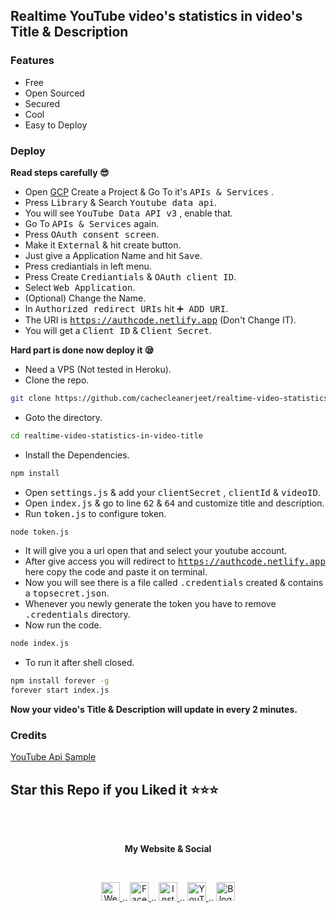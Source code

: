 ## Realtime YouTube video's statistics in video's Title & Description

### Features 
- Free
- Open Sourced
- Secured
- Cool
- Easy to Deploy

### Deploy 
**Read steps carefully 😎**

- Open [GCP](https://console.cloud.google.com/ "GCP") Create a Project & Go To it's <tt>APIs & Services</tt> .
- Press <tt>Library</tt> &  Search  <tt>Youtube data api</tt>.
- You will see  <tt>YouTube Data API v3</tt> , enable that.
- Go To <tt>APIs & Services</tt> again.
- Press  <tt>OAuth consent screen</tt>.
- Make it  <tt>External</tt> & hit create button.
- Just give a Application Name and hit  <tt>Save</tt>.
- Press crediantials in left menu.
- Press Create <tt>Crediantials</tt> & <tt>OAuth client ID</tt>.
- Select  <tt>Web Application</tt>.
- (Optional) Change the Name.
- In <tt>Authorized redirect URIs</tt> hit <tt>➕ ADD URI</tt>.
- The URI is <tt>https://authcode.netlify.app</tt> (Don't Change IT).
- You will get a <tt>Client ID</tt> & <tt>Client Secret</tt>.

**Hard part is done now deploy it 😪**

- Need a VPS (Not tested in Heroku).
- Clone the repo.

```bash
git clone https://github.com/cachecleanerjeet/realtime-video-statistics-in-video-title.git
```

- Goto the directory.

```bash
cd realtime-video-statistics-in-video-title
```

- Install the Dependencies.

```bash
npm install
```

- Open <tt>settings.js</tt> & add your <tt>clientSecret</tt> , <tt>clientId</tt> &  <tt>videoID</tt>.
- Open <tt>index.js</tt> & go to line <tt>62</tt> & <tt>64</tt> and customize title and description.
- Run <tt>token.js</tt> to configure token.

```bash
node token.js
```

- It will give you a url open that and select your youtube account.
- After give access you will redirect to <tt>https://authcode.netlify.app</tt> here copy the code and paste it on terminal.
- Now you will see there is a file called <tt>.credentials</tt> created & contains a <tt>topsecret.json</tt>.
- Whenever you newly generate the token you have to remove <tt>.credentials</tt> directory.
- Now run the code.

```bash
node index.js
```

- To run it after shell closed.

```bash
npm install forever -g
forever start index.js
```

**Now your video's Title & Description will update in every 2 minutes.**

### Credits
[YouTube Api Sample](https://github.com/youtube/api-samples/blob/07263305b59a7c3275bc7e925f9ce6cabf774022/javascript/nodejs-quickstart.js "YouTube Api Sample")

## Star this Repo if you Liked it ⭐⭐⭐

<br><br>
<p align="center"> <b>My Website & Social</b></p>
<br>
<p align="center">
 
 <a href="https://tu.hin.life">
    <img alt="Website" width="30px" src="https://firebasestorage.googleapis.com/v0/b/webtuhin.appspot.com/o/githubstatic%2Fwebsite.svg?alt=media&token=5c3ea7e0-d4f7-4566-b78a-bdee6c65f03e" />
  </a>  
..
<a href="https://fb.me/jeeetpaul">
    <img alt="Facebook" width="30px" src="https://cdn.jsdelivr.net/npm/simple-icons@3.2.0/icons/facebook.svg" />
  </a>  
..
  <a href="https://www.instagram.com/jeeetpaul">
    <img alt="Instagram" width="30px" src="https://cdn.jsdelivr.net/npm/simple-icons@3.2.0/icons/instagram.svg" />
  </a>
..
  <a href="https://www.youtube.com/channel/UCa4FMtLpYcOBtjKOZgzTFNA">
    <img alt="YouTube" width="30px" src="https://cdn.jsdelivr.net/npm/simple-icons@3.2.0/icons/youtube.svg" />
  </a>
..
  <a href="https://blog.iamtuhin.ga">
    <img alt="Blogger" width="30px" src="https://cdn.jsdelivr.net/npm/simple-icons@3.2.0/icons/blogger.svg" />
  </a>
  
</p>




